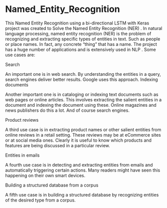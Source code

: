 # Named_Entity_Recognition
This Named Entity Recognition using a bi-directional LSTM with Keras project was created to Solve the Named Entity Recognition (NER) . In natural language processing, named entity recognition (NER) is the problem of recognizing and extracting specific types of entities in text. Such as people or place names. In fact, any concrete “thing” that has a name. The project has a huge number of applications and is extensively used in NLP . Some use cases are:

Search

An important one is in web search. By understanding the entities in a query, search engines deliver better results. Google uses this approach.
Indexing documents

Another important one is in cataloging or indexing text documents such as web pages or online articles. This involves extracting the salient entities in a document and indexing the document using these. Online magazines and news publishers do this a lot. And of course search engines.

Product reviews

A third use case is in extracting product names or other salient entities from online reviews in a retail setting. These reviews may be at eCommerce sites or at social media ones. Clearly it is useful to know which products and features are being discussed in a particular review.

Entities in emails

A fourth use case is in detecting and extracting entities from emails and automatically triggering certain actions. Many readers might have seen this happening on their own smart devices.

Building a structured database from a corpus

A fifth use case is in building a structured database by recognizing entities of the desired type from a corpus.
